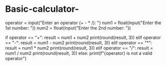 # Basic-calculator-
operator = input("Enter an operator (+ - * /): ")
num1 = float(input("Enter the 1st number: "))
num2 = float(input("Enter the 2nd number: "))

if operator == "+":
    result = num1 + num2
    print(round(result, 3))
elif operator == "-":
    result = num1 - num2
    print(round(result, 3))
elif operator == "*":
    result = num1 * num2
    print(round(result, 3))
elif operator == "/":
    result = num1 / num2
    print(round(result, 3))
else:
    print(f"{operator} is not a valid operator")
